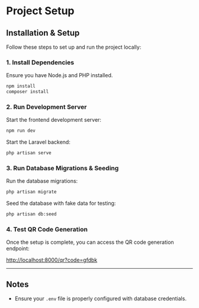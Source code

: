 # Project Setup

## Installation & Setup

Follow these steps to set up and run the project locally:

### 1. Install Dependencies
Ensure you have Node.js and PHP installed.

```sh
npm install
composer install
```

### 2. Run Development Server
Start the frontend development server:

```sh
npm run dev
```

Start the Laravel backend:

```sh
php artisan serve
```

### 3. Run Database Migrations & Seeding
Run the database migrations:

```sh
php artisan migrate
```

Seed the database with fake data for testing:

```sh
php artisan db:seed
```

### 4. Test QR Code Generation
Once the setup is complete, you can access the QR code generation endpoint:

[http://localhost:8000/qr?code=gfdbk](http://localhost:8000/qr?code=gfdbk)

---

## Notes
- Ensure your `.env` file is properly configured with database credentials.

